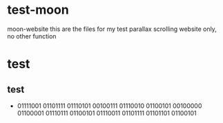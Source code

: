 # test-moon
moon-website
this are the files for my test
parallax scrolling website only, no other function
# test

## test

-  01111001 01101111 01110101 00100111 01110010 01100101 00100000 01100001 01110111 01100101 01110011 01101111 01101101 01100101
